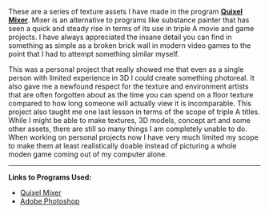 These are a series of texture assets I have made in the program **[Quixel Mixer](https://quixel.com/mixer)**. Mixer is an alternative to programs like substance painter that has seen a quick and steady rise in terms of its use in triple A movie and game projects. I have always appreciated the insane detail you can find in something as simple as a broken brick wall in modern video games to the point that I had to attempt something similar myself.

This was a personal project that really showed me that even as a single person with limited experience in 3D I could create something photoreal. It also gave me a newfound respect for the texture and environment artists that are often forgotten about as the time you can spend on a floor texture compared to how long someone will actually view it is incomparable. This project also taught me one last lesson in terms of the scope of triple A titles. While I might be able to make textures, 3D models, concept art and some other assets, there are still so many things I am completely unable to do. When working on personal projects now I have very much limited my scope to make them at least realistically doable instead of picturing a whole moden game coming out of my computer alone.

---

**Links to Programs Used:**

- [Quixel Mixer](https://quixel.com/mixer)
- [Adobe Photoshop](https://www.adobe.com/products/photoshop.html)
